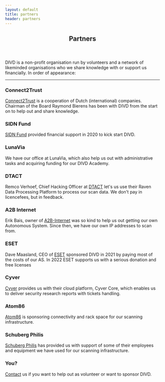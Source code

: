 ```yaml
---
layout: default
title: partners
header: partners
---
```

<header>
	<h2>Partners</h2>
</header>
DIVD is a non-profit organisation run by volunteers and a network of likeminded organisations who we share knowledge with or support us financially. In order of appearance:
<hr>

### Connect2Trust
[Connect2Trust](https://www.connect2trust.nl) is a cooperation of Dutch (international) companies. Chairman of the Board Raymond Bierens has been with DIVD from the start on to help out and share knowledge.

### SIDN Fund
[SIDN Fund](https://www.sidnfonds.nl/excerpt) provided financial support in 2020 to kick start DIVD.

### LunaVia
We have our office at LunaVia, which also help us out with administrative tasks and acquiring funding for our DIVD Academy.

### DTACT
Remco Verhoef, Chief Hacking Officer at [DTACT](https://dtact.com/) let's us use their Raven Data Processing Platform to process our scan data. We don't pay in licencefees, but in feedback.

### A2B Internet
Erik Bais, owner of [A2B-Internet](https://www.a2b-internet.com) was so kind to help us out getting our own Autonomous System. Since then, we have our own IP addresses to scan from.

### ESET
Dave Maasland, CEO of [ESET](https://www.eset.com/nl/) sponsored DIVD in 2021 by paying most of the costs of our AS. In 2022 ESET supports us with a serious donation and free licenses

### Cyver
[Cyver](https://cyver.io) provides us with their cloud platform, Cyver Core, which enables us to deliver security research reports with tickets handling.

### Atom86
[Atom86](https://atom86.net/) is sponsoring connectivity and rack space for our scanning infrastructure.

### Schuberg Philis
[Schuberg Philis](https://www.schubergphilis.com) has provided us with support of some of their employees and equipment we have used for our scanning infrastructure.

### You?
[Contact](https://divd.nl/divd-nl/contact/) us if you want to help out as volunteer or want to sponsor DIVD.


